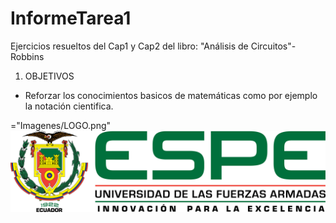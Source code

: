 # InformeTarea1
Ejercicios resueltos del Cap1 y Cap2 del libro: "Análisis de Circuitos"-Robbins

1. OBJETIVOS
* Reforzar los conocimientos basicos de matemáticas como por ejemplo la notación cientifica.

<img src>="Imagenes/LOGO.png"
![](Imagenes/LOGO.png)

